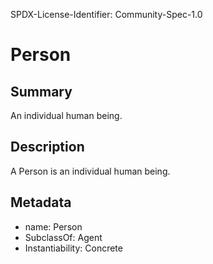 SPDX-License-Identifier: Community-Spec-1.0

# Person

## Summary

An individual human being.

## Description

A Person is an individual human being.

## Metadata

- name: Person
- SubclassOf: Agent
- Instantiability: Concrete
